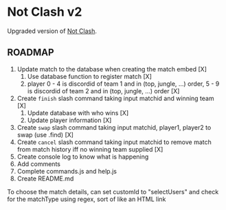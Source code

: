 # Not Clash v2

Upgraded version of [Not Clash](https://github.com/williamsantosa/Not-Clash).

## ROADMAP

1. Update match to the database when creating the match embed [X]
   1. Use database function to register match [X]
   2. player 0 - 4 is discordid of team 1 and in (top, jungle, ...) order, 5 - 9 is discordid of team 2 and in (top, jungle, ...) order [X]
2. Create `finish` slash command taking input matchid and winning team [X]
   1. Update database with who wins [X]
   2. Update player information [X]
3. Create `swap` slash command taking input matchid, player1, player2 to swap (use .find) [X]
4. Create `cancel` slash command taking input matchid to remove match from match history iff no winning team supplied [X]
5. Create console log to know what is happening
6. Add comments
7. Complete commands.js and help.js
8. Create README.md

To choose the match details, can set customId to "selectUsers<matchType>" and check for the matchType using regex, sort of like an
HTML link